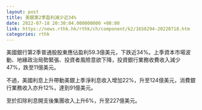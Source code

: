 ```yaml
---
layout: post
title: 美銀第2季盈利減少近34%
date: 2022-07-18 20:30:04.000000000 +08:00
link: https://news.rthk.hk/rthk/ch/component/k2/1658294-20220718.htm
categories: rthk
---
```


美國銀行第2季普通股股東應佔盈利59.3億美元，下跌近34%。上季資本市場波動、地緣政治局勢緊張、投資者風險意欲下降，投資銀行業務收費收入減少47%，跌至11億美元。

不過，美國利息上升帶動美銀上季淨利息收入增加22%，升至124億美元，消費銀行業務收入亦升12%，達到91億美元。

至於扣除利息開支後集團收入上升6%，升至227億美元。
